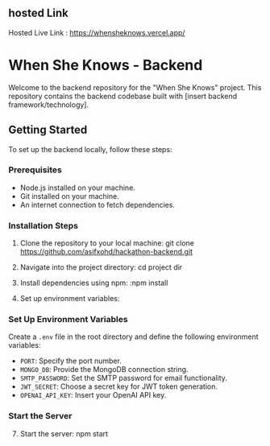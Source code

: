 ## hosted Link
Hosted Live Link :
https://whensheknows.vercel.app/

# When She Knows - Backend

Welcome to the backend repository for the "When She Knows" project. This repository contains the backend codebase built with [insert backend framework/technology].

## Getting Started

To set up the backend locally, follow these steps:

### Prerequisites

- Node.js installed on your machine.
- Git installed on your machine.
- An internet connection to fetch dependencies.

### Installation Steps

1. Clone the repository to your local machine:
git clone https://github.com/asifxohd/hackathon-backend.git

2. Navigate into the project directory:
cd project dir

3. Install dependencies using npm:
:npm install


4. Set up environment variables:
### Set Up Environment Variables

Create a `.env` file in the root directory and define the following environment variables:

- `PORT`: Specify the port number.
- `MONGO_DB`: Provide the MongoDB connection string.
- `SMTP_PASSWORD`: Set the SMTP password for email functionality.
- `JWT_SECRET`: Choose a secret key for JWT token generation.
- `OPENAI_API_KEY`: Insert your OpenAI API key.


### Start the Server

7. Start the server: npm start 


